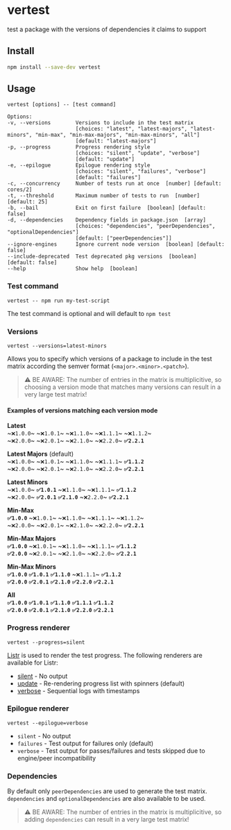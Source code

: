 # vertest

test a package with the versions of dependencies it claims to support

## Install

```bash
npm install --save-dev vertest
```

## Usage

```
vertest [options] -- [test command]
```

```
Options:
-v, --versions        Versions to include in the test matrix  
                      [choices: "latest", "latest-majors", "latest-minors", "min-max", "min-max-majors", "min-max-minors", "all"]
                      [default: "latest-majors"]
-p, --progress        Progress rendering style  
                      [choices: "silent", "update", "verbose"]
                      [default: "update"]
-e, --epilogue        Epilogue rendering style  
                      [choices: "silent", "failures", "verbose"]
                      [default: "failures"]
-c, --concurrency     Number of tests run at once  [number] [default: cores/2]
-t, --threshold       Maximum number of tests to run  [number] [default: 25]
-b, --bail            Exit on first failure  [boolean] [default: false]
-d, --dependencies    Dependency fields in package.json  [array]
                      [choices: "dependencies", "peerDependencies", "optionalDependencies"]
                      [default: ["peerDependencies"]]
--ignore-engines      Ignore current node version  [boolean] [default: false]
--include-deprecated  Test deprecated pkg versions  [boolean] [default: false]
--help                Show help  [boolean]
```

### Test command

```
vertest -- npm run my-test-script
```

The test command is optional and will default to `npm test`

### Versions

```
vertest --versions=latest-minors
```

Allows you to specify which versions of a package to include in the test matrix according the semver format (`<major>.<minor>.<patch>`).

> ⚠️ BE AWARE: The number of entries in the matrix is multiplicitive, so choosing a version mode that matches many versions can result in a very large test matrix!

#### Examples of versions matching each version mode

**Latest**<br>
~`❌1.0.0`~ ~`❌1.0.1`~ ~`❌1.1.0`~ ~`❌1.1.1`~ ~`❌1.1.2`~<br>
~`❌2.0.0`~ ~`❌2.0.1`~ ~`❌2.1.0`~ ~`❌2.2.0`~ **`✅2.2.1`**

**Latest Majors** (default)<br>
~`❌1.0.0`~ ~`❌1.0.1`~ ~`❌1.1.0`~ ~`❌1.1.1`~ **`✅1.1.2`**<br>
~`❌2.0.0`~ ~`❌2.0.1`~ ~`❌2.1.0`~ ~`❌2.2.0`~ **`✅2.2.1`**

**Latest Minors**<br>
~`❌1.0.0`~ **`✅1.0.1`** ~`❌1.1.0`~ ~`❌1.1.1`~ **`✅1.1.2`**<br>
~`❌2.0.0`~ **`✅2.0.1`** **`✅2.1.0`** ~`❌2.2.0`~ **`✅2.2.1`**

**Min-Max**<br>
**`✅1.0.0`** ~`❌1.0.1`~ ~`❌1.1.0`~ ~`❌1.1.1`~ ~`❌1.1.2`~<br>
~`❌2.0.0`~ ~`❌2.0.1`~ ~`❌2.1.0`~ ~`❌2.2.0`~ **`✅2.2.1`**

**Min-Max Majors**<br>
**`✅1.0.0`** ~`❌1.0.1`~ ~`❌1.1.0`~ ~`❌1.1.1`~ **`✅1.1.2`**<br>
**`✅2.0.0`** ~`❌2.0.1`~ ~`❌2.1.0`~ ~`❌2.2.0`~ **`✅2.2.1`**

**Min-Max Minors**<br>
**`✅1.0.0`** **`✅1.0.1`** **`✅1.1.0`** ~`❌1.1.1`~ **`✅1.1.2`**<br>
**`✅2.0.0`** **`✅2.0.1`** **`✅2.1.0`** **`✅2.2.0`** **`✅2.2.1`**

**All**<br>
**`✅1.0.0`** **`✅1.0.1`** **`✅1.1.0`** **`✅1.1.1`** **`✅1.1.2`**<br>
**`✅2.0.0`** **`✅2.0.1`** **`✅2.1.0`** **`✅2.2.0`** **`✅2.2.1`**

### Progress renderer

```
vertest --progress=silent
```

[Listr](https://github.com/SamVerschueren/listr) is used to render the test progress. The following renderers are available for Listr:

* [silent](https://github.com/SamVerschueren/listr-silent-renderer) - No output
* [update](https://github.com/SamVerschueren/listr-update-renderer) - Re-rendering progress list with spinners (default)
* [verbose](https://github.com/SamVerschueren/listr-verbose-renderer) - Sequential logs with timestamps

### Epilogue renderer

```
vertest --epilogue=verbose
```

* `silent` - No output
* `failures` - Test output for failures only (default)
* `verbose` - Test output for passes/failures and tests skipped due to engine/peer incompatibility

### Dependencies

By default only `peerDependencies` are used to generate the test matrix. `dependencies` and `optionalDependencies` are also available to be used.

> ⚠️ BE AWARE: The number of entries in the matrix is multiplicitive, so adding `dependencies` can result in a very large test matrix!
